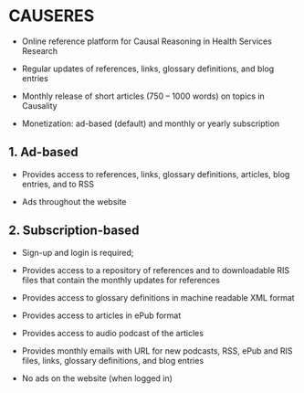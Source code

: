 ﻿# CAUSERES

-   Online reference platform for Causal Reasoning in Health Services Research

-   Regular updates of references, links, glossary definitions, and blog entries

-   Monthly release of short articles (750 – 1000 words) on topics in Causality

-   Monetization: ad-based (default) and monthly or yearly subscription

## 1. Ad-based

-   Provides access to references, links, glossary definitions, articles, blog entries, and to RSS

-   Ads throughout the website

## 2. Subscription-based

-   Sign-up and login is required;

-   Provides access to a repository of references and to downloadable RIS files that contain the monthly updates for references

-   Provides access to glossary definitions in machine readable XML format

-   Provides access to articles in ePub format

-   Provides access to audio podcast of the articles

-   Provides monthly emails with URL for new podcasts, RSS, ePub and RIS files, links, glossary definitions, and blog entries

-   No ads on the website (when logged in)


